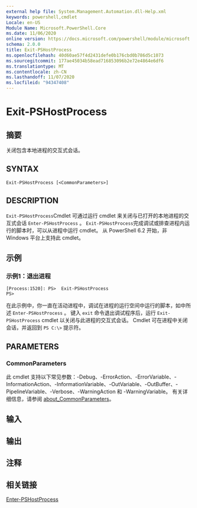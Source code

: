 ```yaml
---
external help file: System.Management.Automation.dll-Help.xml
keywords: powershell,cmdlet
Locale: en-US
Module Name: Microsoft.PowerShell.Core
ms.date: 11/06/2020
online version: https://docs.microsoft.com/powershell/module/microsoft.powershell.core/exit-pshostprocess?view=powershell-7&WT.mc_id=ps-gethelp
schema: 2.0.0
title: Exit-PSHostProcess
ms.openlocfilehash: 40d60ae57f4d2431defe0b176cbd0b786d5c1073
ms.sourcegitcommit: 177ae45034b58ead716853096b2e72e4864e6df6
ms.translationtype: MT
ms.contentlocale: zh-CN
ms.lasthandoff: 11/07/2020
ms.locfileid: "94347408"
---
```

# Exit-PSHostProcess

## 摘要
关闭包含本地进程的交互式会话。

## SYNTAX

```
Exit-PSHostProcess [<CommonParameters>]
```

## DESCRIPTION

`Exit-PSHostProcess`Cmdlet 可通过运行 cmdlet 来关闭与已打开的本地进程的交互式会话 `Enter-PSHostProcess` 。 `Exit-PSHostProcess`完成调试或排查进程内运行的脚本时，可以从进程中运行 cmdlet。 从 PowerShell 6.2 开始，非 Windows 平台上支持此 cmdlet。

## 示例

### 示例1：退出进程

```
[Process:1520]: PS>  Exit-PSHostProcess
PS>
```

在此示例中，你一直在活动进程中，调试在进程的运行空间中运行的脚本，如中所述 `Enter-PSHostProcess` 。 键入 `exit` 命令退出调试程序后，运行 `Exit-PSHostProcess` cmdlet 以关闭与此进程的交互式会话。
Cmdlet 可在进程中关闭会话，并返回到 `PS C:\>` 提示符。

## PARAMETERS

### CommonParameters

此 cmdlet 支持以下常见参数：-Debug、-ErrorAction、-ErrorVariable、-InformationAction、-InformationVariable、-OutVariable、-OutBuffer、-PipelineVariable、-Verbose、-WarningAction 和 -WarningVariable。 有关详细信息，请参阅 [about_CommonParameters](https://go.microsoft.com/fwlink/?LinkID=113216)。

## 输入

## 输出

## 注释

## 相关链接

[Enter-PSHostProcess](Enter-PSHostProcess.md)
